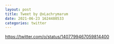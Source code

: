 ```yaml
--- 
layout: post 
title: Tweet by @xLachrymarum 
date: 2021-06-23 1624480533 
categories: twitter 
--- 
```

https://twitter.com/o/status/1407799467059814400